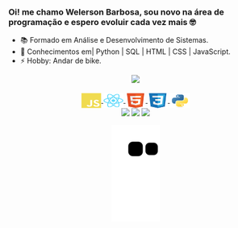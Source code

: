 ### Oi! me chamo Welerson Barbosa, sou novo na área de programação e espero evoluir cada vez mais 🤓

<!--
**welersonbarbosa/welersonbarbosa** is a ✨ _special_ ✨ repository because its `README.md` (this file) appears on your GitHub profile.
-->

- 📚 Formado em Análise e Desenvolvimento de Sistemas.
- 🧰 Conhecimentos em| Python | SQL | HTML | CSS | JavaScript.
- ⚡ Hobby: Andar de bike.

<div align="center">
  <a href="https://github.com/welersonbarbosa">
  <img height="180em" src="https://github-readme-stats.vercel.app/api?username=welersonbarbosa&show_icons=true&theme=blue-green&include_all_commits=true&count_private=true"/>
</div>

  <div align= "center"style="display: inline_block"><br>
  <img align="center" alt="Welerson-Js" height="30" width="40" src="https://raw.githubusercontent.com/devicons/devicon/master/icons/javascript/javascript-plain.svg">
  <img align="center" alt="Welerson-React" height="30" width="40" src="https://raw.githubusercontent.com/devicons/devicon/master/icons/react/react-original.svg">
  <img align="center" alt="Welerson-HTML" height="30" width="40" src="https://raw.githubusercontent.com/devicons/devicon/master/icons/html5/html5-original.svg">
  <img align="center" alt="Welerson-CSS" height="30" width="40" src="https://raw.githubusercontent.com/devicons/devicon/master/icons/css3/css3-original.svg">
  <img align="center" alt="Welerson-Python" height="30" width="40" src="https://raw.githubusercontent.com/devicons/devicon/master/icons/python/python-original.svg">
   
</div>
  
<div align="center" style="display" dir="auto">
  <a href="https://instagram.com/welersonbarbos" target="_blank"><img src="https://img.shields.io/badge/-Instagram-%23E4405F?style=for-the-badge&logo=instagram&logoColor=white" target="_blank"></a> 
  <a href = "mailto:welersonbarbosacupertino@gmail.com"><img src="https://img.shields.io/badge/-Gmail-%23333?style=for-the-badge&logo=gmail&logoColor=white" target="_blank"></a>
  <a href="https://www.linkedin.com/in/welersonbarbosa" target="_blank"><img src="https://img.shields.io/badge/-LinkedIn-%230077B5?style=for-the-badge&logo=linkedin&logoColor=white" target="_blank"></a> 
  
   ![Snake animation](https://github.com/rafaballerini/rafaballerini/blob/output/github-contribution-grid-snake.svg)
  
</div>

